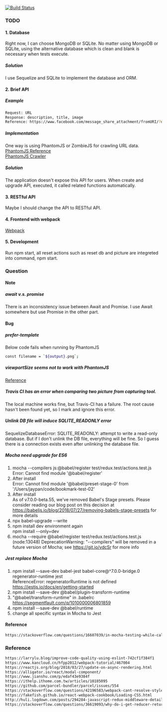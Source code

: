 [![Build Status](https://travis-ci.com/sfffaaa/bookmark.svg?branch=master)](https://travis-ci.com/sfffaaa/bookmark)


### TODO
#### 1. Database
Right now, I can choose MongoDB or SQLite. No matter using MongoDB or SQLite,
using the alternative database which is clean and blank is necessary when tests execute. </br>
##### Solution
I use Sequelize and SQLite to implement the database and ORM.
#### 2. Brief API
##### Example
``` bash
Request: URL
Response: description, title, image
Reference: https://www.facebook.com/message_share_attachment/fromURI/?dpr=2
```
##### Implementation
One way is using PhantomJS or ZombieJS for crawling URL data. </br>
[PhantomJS Reference](http://phantomjs.org/page-automation.html) </br>
[PhantomJS Crawler](https://segmentfault.com/a/1190000009409131)
##### Solution
The application doesn't expose this API for users. When create and upgrade API, executed, it called related functions automatically.

#### 3. RESTful API
Maybe I should change the API to RESTful API.

#### 4. Frontend with webpack
[Webpack](https://www.kancloud.cn/hfpp2012/webpack-tutorial/467002)

#### 5. Development
Run npm start, all reset actions such as reset db and picture are integreted into command, npm start.

### Question
#### Note
##### await v.s. promise
There is an inconsistency issue between Await and Promise. I use Await somewhere but use Promise in the other part.
#### Bug
##### prefer-template
Below code fails when running by PhantomJS
``` bash
const filename = `${output}.png`;
```
##### viewportSize seems not to work with PhantomJS
[Reference](https://stackoverflow.com/questions/13390859/viewportsize-seems-not-to-work-with-phantomjs)

##### Travis CI has an error when comparing two picture from capturing tool.
The local machine works fine, but Travis-CI has a failure. The root cause hasn't been found yet, so I mark and ignore this error.

##### Unlink DB file will induce SQLITE_READONLY error
SequelizeDatabaseError: SQLITE_READONLY: attempt to write a read-only database. But if I don't unlink the DB file, everything will be fine. So I guess there is a connection exists even after unlinking the database file.

##### Mocha need upgrade for ES6
1. mocha --compilers js:@babel/register test/redux.test/actions.test.js </br>
Error: Cannot find module '@babel/register'
2. After install</br>
Error: Cannot find module '@babel/preset-stage-0' from '/Users/jaypan/code/bookmark-test-02'
3. After install</br>
As of v7.0.0-beta.55, we've removed Babel's Stage presets.
Please consider reading our blog post on this decision at
https://babeljs.io/blog/2018/07/27/removing-babels-stage-presets
for more details
4. npx babel-upgrade --write</br>
5. npm install dev environment again</br>
npm install --only=dev
6. mocha --require @babel/register test/redux.test/actions.test.js</br>
(node:13048) DeprecationWarning: "--compilers" will be removed in a future version of Mocha; see https://git.io/vdcSr for more info

##### Jest replace Mocha
1. npm install --save-dev babel-jest babel-core@^7.0.0-bridge.0 regenerator-runtime jest</br>
ReferenceError: regeneratorRuntime is not defined</br>
https://jestjs.io/docs/en/getting-started
2. npm install --save-dev @babel/plugin-transform-runtime
3. "@babel/transform-runtime" in .babelrc</br>
https://segmentfault.com/q/1010000006801859
4. npm install --save-dev @babel/runtime
5. change all specific syntax in Mocha to Jest

#### Reference
``` bash
https://stackoverflow.com/questions/16607039/in-mocha-testing-while-calling-asynchronous-function-how-to-avoid-the-timeout-er
```
### Reference
``` bash
https://larrylu.blog/improve-code-quality-using-eslint-742cf1f384f1
https://www.kancloud.cn/hfpp2012/webpack-tutorial/467004
https://reactjs.org/blog/2018/03/27/update-on-async-rendering.html
https://alligator.io/react/modal-component/
https://www.jianshu.com/p/edaf43e9384f
https://ithelp.ithome.com.tw/articles/10185095
https://github.com/parcel-bundler/parcel/issues/554
https://stackoverflow.com/questions/42196583/webpack-cant-resolve-style
https://fakefish.github.io/react-webpack-cookbook/Loading-CSS.html
http://huli.logdown.com/posts/294284-javascript-redux-middleware-details-tutorial
https://stackoverflow.com/questions/36619093/why-do-i-get-reducer-returned-undefined-during-initialization-despite-pr/36620420#36620420
```
